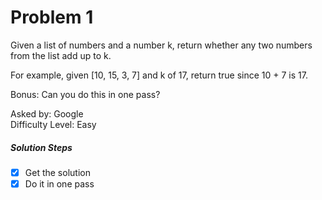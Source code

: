 
Problem 1
=========

Given a list of numbers and a number k, return whether any two numbers from the list add up to k.

For example, given [10, 15, 3, 7] and k of 17, return true since 10 + 7 is 17.

Bonus: Can you do this in one pass?

Asked by: Google<br>
Difficulty Level: Easy

##### Solution Steps
- [x] Get the solution<br>
- [x] Do it in one pass
